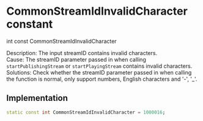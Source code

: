 


# CommonStreamIdInvalidCharacter constant







int const CommonStreamIdInvalidCharacter
  




<p>Description: The input streamID contains invalid characters. <br>Cause: The streamID parameter passed in when calling <code>startPublishingStream</code> or <code>startPlayingStream</code> contains invalid characters. <br>Solutions: Check whether the streamID parameter passed in when calling the function is normal, only support numbers, English characters and '-', '_'.</p>



## Implementation

```dart
static const int CommonStreamIdInvalidCharacter = 1000016;
```







